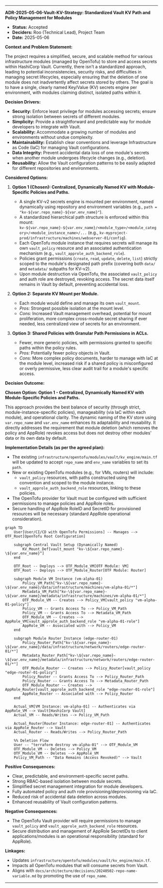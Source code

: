 ---

**ADR-2025-05-06-Vault-KV-Strategy: Standardized Vault KV Path and Policy Management for Modules**

*   **Status:** Accepted
*   **Deciders:** Roo (Technical Lead), Project Team
*   **Date:** 2025-05-06

**Context and Problem Statement:**

The project requires a simplified, secure, and scalable method for various infrastructure modules (managed by OpenTofu) to store and access secrets within HashiCorp Vault. Currently, there isn't a standardized approach, leading to potential inconsistencies, security risks, and difficulties in managing secret lifecycles, especially ensuring that the deletion of one module does not inadvertently affect secrets stored by others. The goal is to have a single, clearly named Key/Value (KV) secrets engine per environment, with modules claiming distinct, isolated paths within it.

**Decision Drivers:**

*   **Security:** Enforce least privilege for modules accessing secrets; ensure strong isolation between secrets of different modules.
*   **Simplicity:** Provide a straightforward and predictable way for module developers to integrate with Vault.
*   **Scalability:** Accommodate a growing number of modules and environments without undue complexity.
*   **Maintainability:** Establish clear conventions and leverage Infrastructure as Code (IaC) for managing Vault configurations.
*   **Data Integrity:** Prevent accidental data loss of one module's secrets when another module undergoes lifecycle changes (e.g., deletion).
*   **Reusability:** Allow the Vault configuration patterns to be easily adapted for different repositories and environments.

**Considered Options:**

1.  **Option 1 (Chosen): Centralized, Dynamically Named KV with Module-Specific Policies and Paths.**
    *   A single KV-v2 secrets engine is mounted per environment, named dynamically using repository and environment variables (e.g., `path = "kv-${var.repo_name}-${var.env_name}"`).
    *   A standardized hierarchical path structure is enforced within this mount: `kv-${var.repo_name}-${var.env_name}/<module_type>/<module_category>/<module_instance_name>/...` (e.g., `kv-myproject-prod/infrastructure/machines/webserver-01/config`).
    *   Each OpenTofu module instance that requires secrets will manage its own `vault_policy` resource and an associated authentication mechanism (e.g., `vault_approle_auth_backend_role`).
    *   Policies grant permissions (`create`, `read`, `update`, `delete`, `list`) strictly scoped to the module's designated path prefix (covering both `data/` and `metadata/` subpaths for KV-v2).
    *   Upon module destruction via OpenTofu, the associated `vault_policy` and auth role are destroyed, revoking access. The secret data itself remains in Vault by default, preventing accidental loss.

2.  **Option 2: Separate KV Mount per Module.**
    *   Each module would define and manage its own `vault_mount`.
    *   *Pros:* Strongest possible isolation at the mount level.
    *   *Cons:* Increased Vault management overhead, potential for mount proliferation, more complex cross-module secret sharing if ever needed, less centralized view of secrets for an environment.

3.  **Option 3: Shared Policies with Granular Path Permissions in ACLs.**
    *   Fewer, more generic policies, with permissions granted to specific paths within the policy rules.
    *   *Pros:* Potentially fewer policy objects in Vault.
    *   *Cons:* More complex policy documents, harder to manage with IaC at the module level, increased risk if a shared policy is misconfigured or overly permissive, less clear audit trail for a module's specific access.

**Decision Outcome:**

**Chosen Option: Option 1 - Centralized, Dynamically Named KV with Module-Specific Policies and Paths.**

This approach provides the best balance of security (through strict, module-instance-specific policies), manageability (via IaC within each module), and operational clarity. The dynamic naming of the KV store using `var.repo_name` and `var.env_name` enhances its adaptability and reusability. It directly addresses the requirement that module deletion (which removes the policy and AppRole) revokes access but does not destroy other modules' data or its own data by default.

**Implementation Details (as per the agreed plan):**

*   The existing `infrastructure/opentofu/modules/vault/kv_engine/main.tf` will be updated to accept `repo_name` and `env_name` variables to set its `path`.
*   New or existing OpenTofu modules (e.g., for VMs, routers) will include:
    *   `vault_policy` resources, with paths constructed using the convention and scoped to the module instance.
    *   `vault_approle_auth_backend_role` resources, linking to these policies.
*   The OpenTofu provider for Vault must be configured with sufficient permissions to manage policies and AppRole roles.
*   Secure handling of AppRole RoleID and SecretID for provisioned resources will be necessary (standard AppRole operational consideration).

```mermaid
graph TD
    User[User/CI/CD with OpenTofu Permissions] -- Manages --> OTF_Root[OpenTofu Root Configuration]

    subgraph Central Vault Setup (Dynamically Named)
        KV_Mount_Def[vault_mount "kv-\${var.repo_name}-\${var.env_name}"]
    end

    OTF_Root -- Deploys --> OTF_Module_VM[OTF Module: VM]
    OTF_Root -- Deploys --> OTF_Module_Router[OTF Module: Router]

    subgraph Module VM Instance (vm-alpha-01)
        Policy_VM_Path["kv-\${var.repo_name}-\${var.env_name}/data/infrastructure/machines/vm-alpha-01/*"]
        Metadata_VM_Path["kv-\${var.repo_name}-\${var.env_name}/metadata/infrastructure/machines/vm-alpha-01/*"]
        OTF_Module_VM -- Creates --> Policy_VM[vault_policy "vm-alpha-01-policy"]
        Policy_VM -- Grants Access To --> Policy_VM_Path
        Policy_VM -- Grants Access To --> Metadata_VM_Path
        OTF_Module_VM -- Creates --> AppRole_VM[vault_approle_auth_backend_role "vm-alpha-01-role"]
        AppRole_VM -- Associated with --> Policy_VM
    end

    subgraph Module Router Instance (edge-router-01)
        Policy_Router_Path["kv-\${var.repo_name}-\${var.env_name}/data/infrastructure/network/routers/edge-router-01/*"]
        Metadata_Router_Path["kv-\${var.repo_name}-\${var.env_name}/metadata/infrastructure/network/routers/edge-router-01/*"]
        OTF_Module_Router -- Creates --> Policy_Router[vault_policy "edge-router-01-policy"]
        Policy_Router -- Grants Access To --> Policy_Router_Path
        Policy_Router -- Grants Access To --> Metadata_Router_Path
        OTF_Module_Router -- Creates --> AppRole_Router[vault_approle_auth_backend_role "edge-router-01-role"]
        AppRole_Router -- Associated with --> Policy_Router
    end

    Actual_VM[VM Instance: vm-alpha-01] -- Authenticates via AppRole_VM --> Vault[HashiCorp Vault]
    Actual_VM -- Reads/Writes --> Policy_VM_Path

    Actual_Router[Router Instance: edge-router-01] -- Authenticates via AppRole_Router --> Vault
    Actual_Router -- Reads/Writes --> Policy_Router_Path

    %% Deletion Flow
    User -- "terraform destroy vm-alpha-01" --> OTF_Module_VM
    OTF_Module_VM -- Deletes --> Policy_VM
    OTF_Module_VM -- Deletes --> AppRole_VM
    Policy_VM_Path -- "Data Remains (Access Revoked)" --> Vault
```

**Positive Consequences:**

*   Clear, predictable, and environment-specific secret paths.
*   Strong RBAC-based isolation between module secrets.
*   Simplified secret management integration for module developers.
*   Fully automated policy and auth role provisioning/deprovisioning via IaC.
*   Reduced risk of accidental data deletion across modules.
*   Enhanced reusability of Vault configuration patterns.

**Negative Consequences:**

*   The OpenTofu Vault provider will require permissions to manage `vault_policy` and `vault_approle_auth_backend_role` resources.
*   Secure distribution and management of AppRole SecretIDs to client applications/modules is an operational responsibility (standard for AppRole).

**Linkages:**

*   Updates `infrastructure/opentofu/modules/vault/kv_engine/main.tf`.
*   Impacts all OpenTofu modules that will consume secrets from Vault.
*   Aligns with `docs/architecture/decisions/20240502-repo-name-variable.md` by promoting the use of `repo_name`.

---